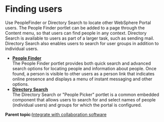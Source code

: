 # Finding users

Use PeopleFinder or Directory Search to locate other WebSphere Portal users. The People Finder portlet can be added to a page through the Content menu, so that users can find people in any context. Directory Search is available to users as part of a larger task, such as sending mail. Directory Search also enables users to search for user groups in addition to individual users.

-   **[People Finder](../collab/i_coll_r_porcc_pfnd.md)**  
The People Finder portlet provides both quick search and advanced search options for locating people and information about people. Once found, a person is visible to other users as a person link that indicates online presence and displays a menu of instant messaging and other options.
-   **[Directory Search](../collab/i_coll_r_por_dirs.md)**  
The Directory Search or "People Picker" portlet is a common embedded component that allows users to search for and select names of people \(individual users\) and groups for which the portal is configured.

**Parent topic:**[Integrate with collaboration software](../collab/cfg_collab_intro.md)

